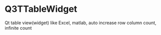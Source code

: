 # Q3TTableWidget
Qt table view(widget) like Excel, matlab, auto increase row column count, infinite count
